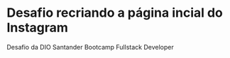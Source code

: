 # Desafio recriando a página incial do Instagram

Desafio da DIO Santander Bootcamp Fullstack Developer 
